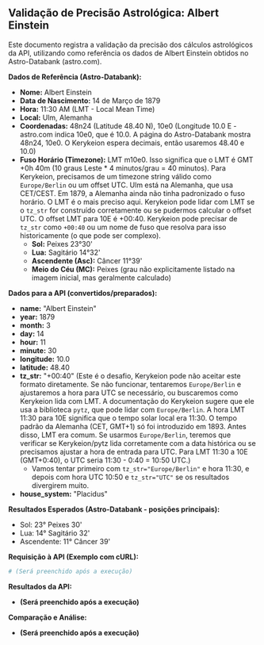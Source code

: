 ## Validação de Precisão Astrológica: Albert Einstein

Este documento registra a validação da precisão dos cálculos astrológicos da API, utilizando como referência os dados de Albert Einstein obtidos no Astro-Databank (astro.com).

**Dados de Referência (Astro-Databank):**

*   **Nome:** Albert Einstein
*   **Data de Nascimento:** 14 de Março de 1879
*   **Hora:** 11:30 AM (LMT - Local Mean Time)
*   **Local:** Ulm, Alemanha
*   **Coordenadas:** 48n24 (Latitude 48.40 N), 10e0 (Longitude 10.0 E - astro.com indica 10e0, que é 10.0. A página do Astro-Databank mostra 48n24, 10e0. O Kerykeion espera decimais, então usaremos 48.40 e 10.0)
*   **Fuso Horário (Timezone):** LMT m10e0. Isso significa que o LMT é GMT +0h 40m (10 graus Leste * 4 minutos/grau = 40 minutos). Para Kerykeion, precisamos de um timezone string válido como `Europe/Berlin` ou um offset UTC. Ulm está na Alemanha, que usa CET/CEST. Em 1879, a Alemanha ainda não tinha padronizado o fuso horário. O LMT é o mais preciso aqui. Kerykeion pode lidar com LMT se o `tz_str` for construído corretamente ou se pudermos calcular o offset UTC. O offset LMT para 10E é +00:40. Kerykeion pode precisar de `tz_str` como `+00:40` ou um nome de fuso que resolva para isso historicamente (o que pode ser complexo).
    *   **Sol:** Peixes 23°30'
    *   **Lua:** Sagitário 14°32'
    *   **Ascendente (Asc):** Câncer 11°39'
    *   **Meio do Céu (MC):** Peixes (grau não explicitamente listado na imagem inicial, mas geralmente calculado)

**Dados para a API (convertidos/preparados):**

*   **name:** "Albert Einstein"
*   **year:** 1879
*   **month:** 3
*   **day:** 14
*   **hour:** 11
*   **minute:** 30
*   **longitude:** 10.0
*   **latitude:** 48.40
*   **tz_str:** "+00:40" (Este é o desafio, Kerykeion pode não aceitar este formato diretamente. Se não funcionar, tentaremos `Europe/Berlin` e ajustaremos a hora para UTC se necessário, ou buscaremos como Kerykeion lida com LMT. A documentação do Kerykeion sugere que ele usa a biblioteca `pytz`, que pode lidar com `Europe/Berlin`. A hora LMT 11:30 para 10E significa que o tempo solar local era 11:30. O tempo padrão da Alemanha (CET, GMT+1) só foi introduzido em 1893. Antes disso, LMT era comum. Se usarmos `Europe/Berlin`, teremos que verificar se Kerykeion/pytz lida corretamente com a data histórica ou se precisamos ajustar a hora de entrada para UTC. Para LMT 11:30 a 10E (GMT+0:40), o UTC seria 11:30 - 0:40 = 10:50 UTC.)
    *   Vamos tentar primeiro com `tz_str="Europe/Berlin"` e hora 11:30, e depois com hora UTC 10:50 e `tz_str="UTC"` se os resultados divergirem muito.
*   **house_system:** "Placidus"

**Resultados Esperados (Astro-Databank - posições principais):**

*   Sol: 23° Peixes 30'
*   Lua: 14° Sagitário 32'
*   Ascendente: 11° Câncer 39'

**Requisição à API (Exemplo com cURL):**

```bash
# (Será preenchido após a execução)
```

**Resultados da API:**

*   **(Será preenchido após a execução)**

**Comparação e Análise:**

*   **(Será preenchido após a execução)**

